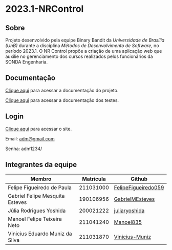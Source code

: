 # 2023.1-NRControl

## Sobre

Projeto desenvolvido pela equipe Binary Bandit da *Universidade de Brasília (UnB)* durante a disciplina *Métodos de Desenvolvimento de Software*, no período 2023.1. O NR Control propõe a criação de uma aplicação web que auxilie no gerenciamento dos cursos realizados pelos funcionários da SONDA Engenharia.

## Documentação 

[Clique aqui](https://mdsreq-fga-unb.github.io/2023.1-NRControl/) para acessar a documentação do projeto.

[Clique aqui](https://drive.google.com/file/d/16YAiGds4Cmhh_2Uy8-1SkF3E4Tg0RBB0/view?usp=sharing) para acessar a documentação dos testes.

## Login

[Clique aqui](https://sonda-engenharia-nr.vercel.app/) para acessar o site.

Email: adm@gmail.com

Senha: adm1234/

## Integrantes da equipe

|Membro|Matrícula|Github|
|----|----|----|
|Felipe Figueiredo de Paula|211031000|[FelipeFigueiredo059](https://github.com/FelipeFigueiredo059)|
|Gabriel Felipe Mesquita Esteves|190106956|[GabrielMEsteves](https://github.com/GabrielMEsteves)|
|Júlia Rodrigues Yoshida|200021222|[juliaryoshida](https://github.com/juliaryoshida)|
|Manoel Felipe Teixeira Neto|211041240|[Manoel835](https://github.com/Manoel835)|
|Vinicius Eduardo Muniz da Silva|211031870|[Vinicius-Muniz](https://github.com/Vinicius-Muniz)|
